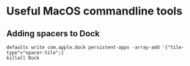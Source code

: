 # Useful MacOS commandline tools

## Adding spacers to Dock

```
defaults write com.apple.dock persistent-apps -array-add '{"tile-type"="spacer-tile";}
killall Dock
```
